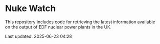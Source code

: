 # Nuke Watch

This repository includes code for retrieving the latest information available on the output of EDF nuclear power plants in the UK.

Last updated: 2025-06-23 04:28